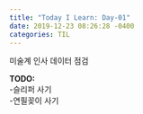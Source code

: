 ```yaml
---
title: "Today I Learn: Day-01"
date: 2019-12-23 08:26:28 -0400
categories: TIL
---
```

미술계 인사 데이터 점검

**TODO:**<br>
-슬리퍼 사기<br>
-연필꽂이 사기
